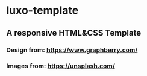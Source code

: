 # luxo-template
## A responsive HTML&amp;CSS Template
### Design from: https://www.graphberry.com/
### Images from: https://unsplash.com/
